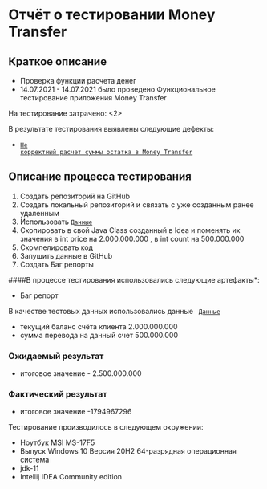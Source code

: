 # Отчёт о тестировании Money Transfer

## Краткое описание
* Проверка функции расчета денег 
* 14.07.2021 - 14.07.2021 было проведено Функциональное тестирование приложения Money Transfer

На тестирование затрачено: <2>

В результате тестирования выявлены следующие дефекты:
* <code>[Не корректный расчет суммы остатка в Money Transfer](https://github.com/IqaEnganer/Leson2/issues/1) </code>


## Описание процесса тестирования
 1. Создать репозиторий на GitHub
 2. Создать локальный репозиторий и связать с уже созданным ранее удаленным
 3. Использовать <code>[Данные](https://github.com/netology-code/javaqa-code/blob/master/1.2_programming/variables/src/Main.java) </code>
 4. Скопировать в свой Java Class созданный в Idea и поменять их значения в int price на 2.000.000.000 ,  в int count на 500.000.000
 5. Скомпелировать код 
 6. Запушить данные в GitHub
 7. Создать Баг репорты 

####В процессе тестирования использовались следующие артефакты*:
* Баг репорт


В качестве тестовых данных использовались данные <code> [Данные](https://github.com/netology-code/javaqa-code/blob/master/1.2_programming/variables/src/Main.java) </code>
* текущий баланс счёта клиента 2.000.000.000
* сумма перевода на данный счет 500.000.000

### Ожидаемый результат
* итоговое значение - 2.500.000.000 
### Фактический результат 
* итоговое значение -1794967296

Тестирование производилось в следующем окружении:
* Ноутбук MSI MS-17F5
* Выпуск	Windows 10 
  Версия	20H2
  64-разрядная операционная система
*  jdk-11
*  Intellij IDEA Community edition 
